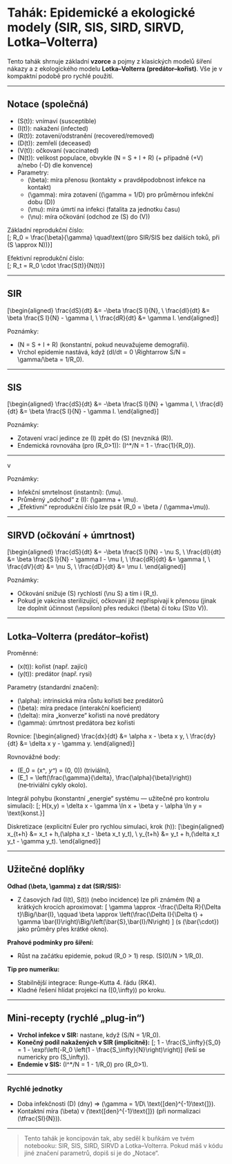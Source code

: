 # Tahák: Epidemické a ekologické modely (SIR, SIS, SIRD, SIRVD, Lotka–Volterra)

Tento tahák shrnuje základní **vzorce** a pojmy z klasických modelů šíření nákazy a z ekologického modelu **Lotka–Volterra (predátor–kořist)**. Vše je v kompaktní podobě pro rychlé použití.

---

## Notace (společná)
- \(S(t)\): vnímaví (susceptible)
- \(I(t)\): nakažení (infected)
- \(R(t)\): zotavení/odstranění (recovered/removed)
- \(D(t)\): zemřelí (deceased)
- \(V(t)\): očkovaní (vaccinated)
- \(N(t)\): velikost populace, obvykle \(N = S + I + R\) (+ případně \(+V\) a/nebo \(-D\) dle konvence)
- Parametry:
  - \(\beta\): míra přenosu (kontakty × pravděpodobnost infekce na kontakt)
  - \(\gamma\): míra zotavení (\(\gamma = 1/D\) pro průměrnou infekční dobu \(D\))
  - \(\mu\): míra úmrtí na infekci (fatalita za jednotku času)
  - \(\nu\): míra očkování (odchod ze \(S\) do \(V\))

Základní reprodukční číslo:  
\[\; R_0 = \frac{\beta}{\gamma} \quad\text{(pro SIR/SIS bez dalších toků, při \(S \approx N\))}\]

Efektivní reprodukční číslo:  
\[\; R_t = R_0 \cdot \frac{S(t)}{N(t)}\]

---

## SIR
\[\begin{aligned}
\frac{dS}{dt} &= -\beta \frac{S I}{N}, \\
\frac{dI}{dt} &= \beta \frac{S I}{N} - \gamma I, \\
\frac{dR}{dt} &= \gamma I.
\end{aligned}\]

Poznámky:
- \(N = S + I + R\) (konstantní, pokud neuvažujeme demografii).
- Vrchol epidemie nastává, když \(dI/dt = 0 \Rightarrow S/N = \gamma/\beta = 1/R_0\).

---

## SIS
\[\begin{aligned}
\frac{dS}{dt} &= -\beta \frac{S I}{N} + \gamma I, \\
\frac{dI}{dt} &= \beta \frac{S I}{N} - \gamma I.
\end{aligned}\]

Poznámky:
- Zotavení vrací jedince ze \(I\) zpět do \(S\) (nevzniká \(R\)).
- Endemická rovnováha (pro \(R_0>1\)): \(I^*/N = 1 - \frac{1}{R_0}\).

---

v

Poznámky:
- Infekční smrtelnost (instantní): \(\mu\).  
- Průměrný „odchod“ z \(I\): \(\gamma + \mu\).  
- „Efektivní“ reprodukční číslo lze psát \(R_0 = \beta / (\gamma+\mu)\).

---

## SIRVD (očkování + úmrtnost)
\[\begin{aligned}
\frac{dS}{dt} &= -\beta \frac{S I}{N} - \nu S, \\
\frac{dI}{dt} &= \beta \frac{S I}{N} - \gamma I - \mu I, \\
\frac{dR}{dt} &= \gamma I, \\
\frac{dV}{dt} &= \nu S, \\
\frac{dD}{dt} &= \mu I.
\end{aligned}\]

Poznámky:
- Očkování snižuje \(S\) rychlostí \(\nu S\) a tím i \(R_t\).  
- Pokud je vakcína sterilizující, očkovaní již nepřispívají k přenosu (jinak lze doplnit účinnost \(\epsilon\) přes redukci \(\beta\) či toku \(S\to V\)).

---

## Lotka–Volterra (predátor–kořist)
Proměnné:
- \(x(t)\): kořist (např. zajíci)
- \(y(t)\): predátor (např. rysi)

Parametry (standardní značení):
- \(\alpha\): intrinsická míra růstu kořisti bez predátorů
- \(\beta\): míra predace (interakční koeficient)
- \(\delta\): míra „konverze“ kořisti na nové predátory
- \(\gamma\): úmrtnost predátora bez kořisti

Rovnice:
\[\begin{aligned}
\frac{dx}{dt} &= \alpha x - \beta x y, \\
\frac{dy}{dt} &= \delta x y - \gamma y.
\end{aligned}\]

Rovnovážné body:
- \(E_0 = (x^*, y^*) = (0, 0)\) (triviální),  
- \(E_1 = \left(\frac{\gamma}{\delta}, \frac{\alpha}{\beta}\right)\) (ne‑triviální cykly okolo).

Integrál pohybu (konstantní „energie“ systému — užitečné pro kontrolu simulací):
\[\; H(x,y) = \delta x - \gamma \ln x + \beta y - \alpha \ln y = \text{konst.}\]

Diskretizace (explicitní Euler pro rychlou simulaci, krok \(h\)):
\[\begin{aligned}
x_{t+h} &= x_t + h\,(\alpha x_t - \beta x_t y_t), \\
y_{t+h} &= y_t + h\,(\delta x_t y_t - \gamma y_t).
\end{aligned}\]

---

## Užitečné doplňky

**Odhad \(\beta, \gamma\) z dat (SIR/SIS):**
- Z časových řad \(I(t), S(t)\) (nebo incidence) lze při známém \(N\) a krátkých krocích aproximovat:
  \[ \gamma \approx -\frac{\Delta R}{\Delta t}\Big/\bar{I}, \qquad 
     \beta \approx \left(\frac{\Delta I}{\Delta t} + \gamma \bar{I}\right)\Big/\left(\bar{S}\,\bar{I}/N\right) \]
  (s \(\bar{\cdot}\) jako průměry přes krátké okno).

**Prahové podmínky pro šíření:**
- Růst na začátku epidemie, pokud \(R_0 > 1\) resp. \(S(0)/N > 1/R_0\).

**Tip pro numeriku:**
- Stabilnější integrace: Runge–Kutta 4. řádu (RK4).  
- Kladné řešení hlídat projekcí na \([0,\infty)\) po kroku.

---

## Mini‑recepty (rychlé „plug‑in“)
- **Vrchol infekce v SIR:** nastane, když \(S/N = 1/R_0\).  
- **Konečný podíl nakažených v SIR (implicitně):**
  \[\; 1 - \frac{S_\infty}{S_0} = 1 - \exp\!\left(-R_0 \left(1 - \frac{S_\infty}{N}\right)\right)\]
  (řeší se numericky pro \(S_\infty\)).
- **Endemie v SIS:** \(I^*/N = 1 - 1/R_0\) pro \(R_0>1\).

---

### Rychlé jednotky
- Doba infekčnosti \(D\) (dny) ⇒ \(\gamma = 1/D\ \text{[den}^{-1}\text{]}\).
- Kontaktní míra \(\beta\) v \(\text{[den}^{-1}\text{]}\) (při normalizaci \(\tfrac{SI}{N}\)).

---

> Tento tahák je koncipován tak, aby seděl k buňkám ve tvém notebooku: SIR, SIS, SIRD, SIRVD a Lotka–Volterra. Pokud máš v kódu jiné značení parametrů, dopiš si je do „Notace“.
